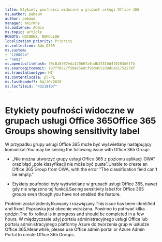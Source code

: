 ```yaml
---
title: Etykiety poufności widoczne w grupach usługi Office 365
ms.author: pebaum
author: pebaum
manager: mnirkhe
ms.audience: Admin
ms.topic: article
ROBOTS: NOINDEX, NOFOLLOW
localization_priority: Priority
ms.collection: Adm_O365
ms.custom:
- "1200024"
- "4803"
ms.openlocfilehash: f0c8a8f07eda120b67a0adb34516d4f0203d6f7b
ms.sourcegitcommit: 797f78c27f50485edcf9854552d9dcab175227bf
ms.translationtype: HT
ms.contentlocale: pl-PL
ms.lasthandoff: 04/10/2020
ms.locfileid: "43218197"
---
```

# <a name="office-365-groups-showing-sensitivity-label"></a><span data-ttu-id="ae55f-102">Etykiety poufności widoczne w grupach usługi Office 365</span><span class="sxs-lookup"><span data-stu-id="ae55f-102">Office 365 Groups showing sensitivity label</span></span>

<span data-ttu-id="ae55f-103">W przypadku grupy usługi Office 365 może być wyświetlany następujący komunikat:</span><span class="sxs-lookup"><span data-stu-id="ae55f-103">You may be seeing the following issue with Office 365 Group:</span></span>

- <span data-ttu-id="ae55f-104">„Nie można utworzyć grupy usługi Office 365 z poziomu aplikacji OWA” oraz błąd „pole klasyfikacji nie może być puste”.</span><span class="sxs-lookup"><span data-stu-id="ae55f-104">Unable to create an Office 365 Group from OWA, with the error "The classification field can't be empty."</span></span>

- <span data-ttu-id="ae55f-105">Etykiety poufności były wyświetlane w grupach usługi Office 365, nawet gdy nie włączono tej funkcji.</span><span class="sxs-lookup"><span data-stu-id="ae55f-105">Seeing sensitivity label for Office 365 groups even though you have not enabled the feature.</span></span>

<span data-ttu-id="ae55f-106">Problem został zidentyfikowany i rozwiązany.</span><span class="sxs-lookup"><span data-stu-id="ae55f-106">This issue has been identified and fixed.</span></span> <span data-ttu-id="ae55f-107">Poprawka jest obecnie wdrażana. Powinno to potrwać kilka godzin.</span><span class="sxs-lookup"><span data-stu-id="ae55f-107">The fix rollout is in progress and should be completed in a few hours.</span></span> <span data-ttu-id="ae55f-108">W międzyczasie użyj portalu administracyjnego usługi Office lub portalu administracyjnego platformy Azure do tworzenia grup w usłudze Office 365.</span><span class="sxs-lookup"><span data-stu-id="ae55f-108">Meanwhile, please use Office admin portal or Azure Admin Portal to create Office 365 Groups.</span></span>  
